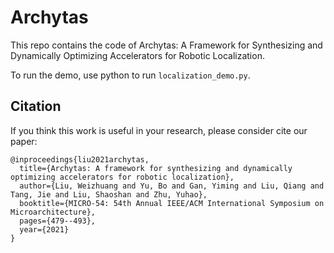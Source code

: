 # Archytas

This repo contains the code of Archytas: A Framework for Synthesizing and Dynamically Optimizing Accelerators for Robotic Localization.

To run the demo, use python to run `localization_demo.py`.

## Citation

If you think this work is useful in your research, please consider cite our paper:
```
@inproceedings{liu2021archytas,
  title={Archytas: A framework for synthesizing and dynamically optimizing accelerators for robotic localization},
  author={Liu, Weizhuang and Yu, Bo and Gan, Yiming and Liu, Qiang and Tang, Jie and Liu, Shaoshan and Zhu, Yuhao},
  booktitle={MICRO-54: 54th Annual IEEE/ACM International Symposium on Microarchitecture},
  pages={479--493},
  year={2021}
}
```